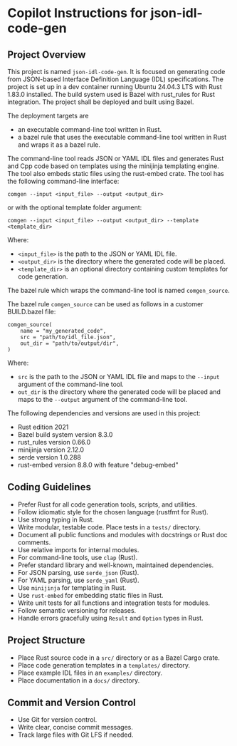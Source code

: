 # Copilot Instructions for json-idl-code-gen

## Project Overview
This project is named `json-idl-code-gen`. 
It is focused on generating code from JSON-based Interface Definition Language (IDL) specifications.
The project is set up in a dev container running Ubuntu 24.04.3 LTS with Rust 1.83.0 installed.
The build system used is Bazel with rust_rules for Rust integration.
The project shall be deployed and built using Bazel.

The deployment targets are
- an executable command-line tool written in Rust.
- a bazel rule that uses the executable command-line tool written in Rust and wraps it as a bazel rule.

The command-line tool reads JSON or YAML IDL files and generates Rust and Cpp code based on templates using the minijinja templating engine.
The tool also embeds static files using the rust-embed crate.
The tool has the following command-line interface:

`comgen --input <input_file> --output <output_dir>`

or with the optional template folder argument:

`comgen --input <input_file> --output <output_dir> --template <template_dir>`

Where:
- `<input_file>` is the path to the JSON or YAML IDL file.
- `<output_dir>` is the directory where the generated code will be placed.
- `<template_dir>` is an optional directory containing custom templates for code generation.

The bazel rule which wraps the command-line tool is named `comgen_source`.

The bazel rule `comgen_source` can be used as follows in a customer BUILD.bazel file:

```
comgen_source(
    name = "my_generated_code",
    src = "path/to/idl_file.json",
    out_dir = "path/to/output/dir",
)
```

Where:
- `src` is the path to the JSON or YAML IDL file and maps to the `--input` argument of the command-line tool.
- `out_dir` is the directory where the generated code will be placed and maps to the `--output` argument of the command-line tool.

The following dependencies and versions are used in this project:
- Rust edition 2021
- Bazel build system version 8.3.0
- rust_rules version 0.66.0
- minijinja version 2.12.0
- serde version 1.0.288
- rust-embed version 8.8.0 with feature "debug-embed"

## Coding Guidelines

- Prefer Rust for all code generation tools, scripts, and utilities.
- Follow idiomatic style for the chosen language (rustfmt for Rust).
- Use strong typing in Rust.
- Write modular, testable code. Place tests in a `tests/` directory.
- Document all public functions and modules with docstrings or Rust doc comments.
- Use relative imports for internal modules.
- For command-line tools, use `clap` (Rust).
- Prefer standard library and well-known, maintained dependencies.
- For JSON parsing, use `serde_json` (Rust).
- For YAML parsing, use `serde_yaml` (Rust).
- Use `minijinja` for templating in Rust.
- Use `rust-embed` for embedding static files in Rust.
- Write unit tests for all functions and integration tests for modules.
- Follow semantic versioning for releases.
- Handle errors gracefully using `Result` and `Option` types in Rust.

## Project Structure

- Place Rust source code in a `src/` directory or as a Bazel Cargo crate.
- Place code generation templates in a `templates/` directory.
- Place example IDL files in an `examples/` directory.
- Place documentation in a `docs/` directory.

## Commit and Version Control

- Use Git for version control.
- Write clear, concise commit messages.
- Track large files with Git LFS if needed.

